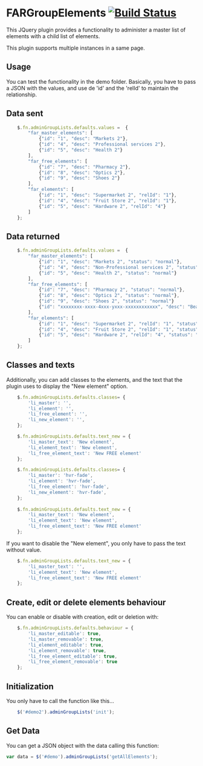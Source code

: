 # FARGroupElements [![Build Status](https://travis-ci.org/faparicior/FARJQueryGroupElements.svg?branch=master)](https://travis-ci.org/faparicior/FARJQueryGroupElements)

This JQuery plugin provides a functionality to administer a master 
list of elements with a child list of elements.

This plugin supports multiple instances in a same page.

Usage
-----

You can test the functionality in the demo folder.
Basically, you have to pass a JSON with the values, and use de 'id' 
and the 'relId' to maintain the relationship.

Data sent
---------
```javascript
    $.fn.adminGroupLists.defaults.values =  {
        "far_master_elements": [
            {"id": "1", "desc": "Markets 2"},
            {"id": "4", "desc": "Professional services 2"},
            {"id": "5", "desc": "Health 2"}
        ],
        "far_free_elements": [
            {"id": "7", "desc": "Pharmacy 2"},
            {"id": "8", "desc": "Optics 2"},
            {"id": "9", "desc": "Shoes 2"}
        ],
        "far_elements": [
            {"id": "1", "desc": "Supermarket 2", "relId": "1"},
            {"id": "4", "desc": "Fruit Store 2", "relId": "1"},
            {"id": "5", "desc": "Hardware 2", "relId": "4"}
        ]
    };
```

Data returned
-------------
```javascript
    $.fn.adminGroupLists.defaults.values =  {
        "far_master_elements": [
            {"id": "1", "desc": "Markets 2", "status": "normal"},
            {"id": "4", "desc": "Non-Professional services 2", "status": "updated"},
            {"id": "5", "desc": "Health 2", "status": "normal"}
        ],
        "far_free_elements": [
            {"id": "7", "desc": "Pharmacy 2", "status": "normal"},
            {"id": "8", "desc": "Optics 2", "status": "normal"},
            {"id": "9", "desc": "Shoes 2", "status": "normal"}
            {"id": "xxxxxxxx-xxxx-4xxx-yxxx-xxxxxxxxxxxx", "desc": "Beach", "status": "new"}
        ],
        "far_elements": [
            {"id": "1", "desc": "Supermarket 2", "relId": "1", "status": "updated"},
            {"id": "4", "desc": "Fruit Store 2", "relId": "1", "status": "normal"},
            {"id": "5", "desc": "Hardware 2", "relId": "4", "status": "normal"}
        ]
    };
```


Classes and texts
-----------------
Additionally, you can add classes to the elements, and the text that the plugin 
uses to display the "New element" option.

```javascript
    $.fn.adminGroupLists.defaults.classes= {
        'li_master': '',
        'li_element': '',
        'li_free_element': '',
        'li_new_element': '',
    };

    $.fn.adminGroupLists.defaults.text_new = {
        'li_master_text': 'New element',
        'li_element_text': 'New element',
        'li_free_element_text': 'New FREE element'
    };
```

```javascript
    $.fn.adminGroupLists.defaults.classes= {
        'li_master': 'hvr-fade',
        'li_element': 'hvr-fade',
        'li_free_element': 'hvr-fade',
        'li_new_element': 'hvr-fade',
    };
    
    $.fn.adminGroupLists.defaults.text_new = {
        'li_master_text': 'New element',
        'li_element_text': 'New element',
        'li_free_element_text': 'New FREE element'
    };
```

If you want to disable the "New element", you only have to pass the text without value. 

```javascript
    $.fn.adminGroupLists.defaults.text_new = {
        'li_master_text': '',
        'li_element_text': 'New element',
        'li_free_element_text': 'New FREE element'
    };
```

Create, edit or delete elements behaviour
-----------------------------------------

You can enable or disable with creation, edit or deletion with:

```javascript
    $.fn.adminGroupLists.defaults.behaviour = {
        'li_master_editable': true,
        'li_master_removable': true,
        'li_element_editable': true,
        'li_element_removable': true,
        'li_free_element_editable': true,
        'li_free_element_removable': true
    };
```

Initialization
--------------
You only have to call the function like this...

```javascript
    $('#demo2').adminGroupLists('init');
```


Get Data
--------

You can get a JSON object with the data calling this function:

```javascript
var data = $('#demo').adminGroupLists('getAllElements');
```
